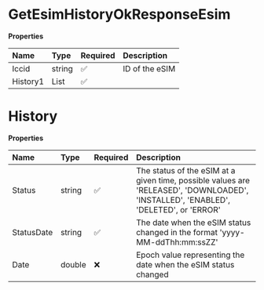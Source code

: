 # GetEsimHistoryOkResponseEsim

**Properties**

| Name     | Type          | Required | Description    |
| :------- | :------------ | :------- | :------------- |
| Iccid    | string        | ✅       | ID of the eSIM |
| History1 | List<History> | ✅       |                |

# History

**Properties**

| Name       | Type   | Required | Description                                                                                                                         |
| :--------- | :----- | :------- | :---------------------------------------------------------------------------------------------------------------------------------- |
| Status     | string | ✅       | The status of the eSIM at a given time, possible values are 'RELEASED', 'DOWNLOADED', 'INSTALLED', 'ENABLED', 'DELETED', or 'ERROR' |
| StatusDate | string | ✅       | The date when the eSIM status changed in the format 'yyyy-MM-ddThh:mm:ssZZ'                                                         |
| Date       | double | ❌       | Epoch value representing the date when the eSIM status changed                                                                      |
